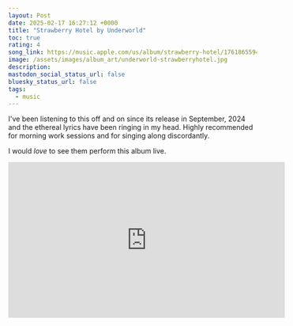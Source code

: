 ```yaml
---
layout: Post
date: 2025-02-17 16:27:12 +0000
title: "Strawberry Hotel by Underworld"
toc: true
rating: 4
song_link: https://music.apple.com/us/album/strawberry-hotel/1761865594
image: /assets/images/album_art/underworld-strawberryhotel.jpg
description: 
mastodon_social_status_url: false
bluesky_status_url: false
tags:
  - music
---
```



I've been listening to this off and on since its release in September, 2024 and the ethereal lyrics have been ringing in my head. Highly recommended for morning work sessions and for singing along discordantly. 

I would _love_ to see them perform this album live.

<iframe width="560" height="315" src="https://www.youtube-nocookie.com/embed/PzczgbCGO8k?si=8G0vq_vKpZExDwMN" title="YouTube video player" frameborder="0" allow="accelerometer; autoplay; clipboard-write; encrypted-media; gyroscope; picture-in-picture; web-share" referrerpolicy="strict-origin-when-cross-origin" allowfullscreen></iframe>
